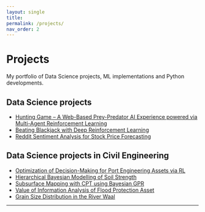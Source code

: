 ```yaml
---
layout: single
title: 
permalink: /projects/
nav_order: 2
---
```


<h1 class="manual_title">Projects</h1>

My portfolio of Data Science projects, ML implementations and Python developments.

## Data Science projects
- <a href="/projects/hunting-game/" class="white-link">Hunting Game – A Web-Based Prey-Predator AI Experience powered via Multi-Agent Reinforcement Learning</a>
- <a href="/projects/blackjack-drl/" class="white-link">Beating Blackjack with Deep Reinforcement Learning</a>
- <a href="/projects/reddit-sentiment/" class="white-link">Reddit Sentiment Analysis for Stock Price Forecasting</a>

## Data Science projects in Civil Engineering
- <a href="/projects/optimization-quay-wall-rl/" class="white-link">Optimization of Decision-Making for Port Engineering Assets via RL</a>
- <a href="/projects/soil-strength-hbm/" class="white-link">Hierarchical Bayesian Modelling of Soil Strength</a>
- <a href="/projects/subsurface-cpt-gpr/" class="white-link">Subsurface Mapping with CPT using Bayesian GPR</a>
- <a href="/projects/voi-flood-asset/" class="white-link">Value of Information Analysis of Flood Protection Asset</a>
- <a href="/projects/grain-size-waal/" class="white-link">Grain Size Distribution in the River Waal</a>

---
